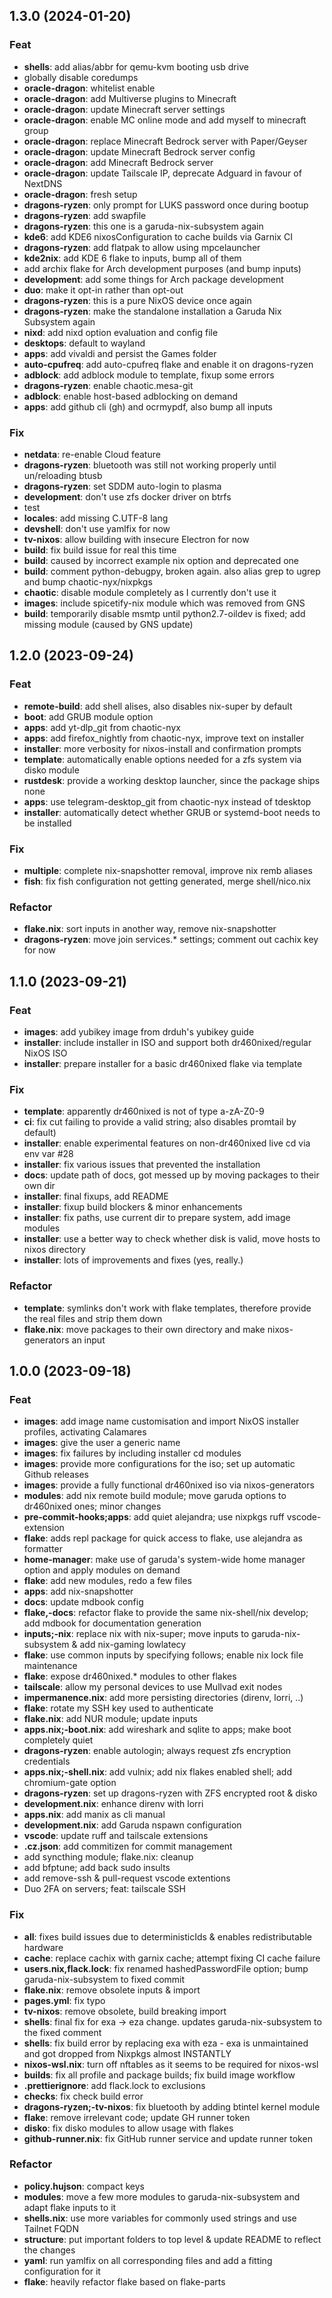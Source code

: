 ## 1.3.0 (2024-01-20)

### Feat

- **shells**: add alias/abbr for qemu-kvm booting usb drive
- globally disable coredumps
- **oracle-dragon**: whitelist enable
- **oracle-dragon**: add Multiverse plugins to Minecraft
- **oracle-dragon**: update Minecraft server settings
- **oracle-dragon**: enable MC online mode and add myself to minecraft group
- **oracle-dragon**: replace Minecraft Bedrock server with Paper/Geyser
- **oracle-dragon**: update Minecraft Bedrock server config
- **oracle-dragon**: add Minecraft Bedrock server
- **oracle-dragon**: update Tailscale IP, deprecate Adguard in favour of NextDNS
- **oracle-dragon**: fresh setup
- **dragons-ryzen**: only prompt for LUKS password once during bootup
- **dragons-ryzen**: add swapfile
- **dragons-ryzen**: this one is a garuda-nix-subsystem again
- **kde6**: add KDE6 nixosConfiguration to cache builds via Garnix CI
- **dragons-ryzen**: add flatpak to allow using mpcelauncher
- **kde2nix**: add KDE 6 flake to inputs, bump all of them
- add archix flake for Arch development purposes (and bump inputs)
- **development**: add some things for Arch package development
- **duo**: make it opt-in rather than opt-out
- **dragons-ryzen**: this is a pure NixOS device once again
- **dragons-ryzen**: make the standalone installation a Garuda Nix Subsystem again
- **nixd**: add nixd option evaluation and config file
- **desktops**: default to wayland
- **apps**: add vivaldi and persist the Games folder
- **auto-cpufreq**: add auto-cpufreq flake and enable it on dragons-ryzen
- **adblock**: add adblock module to template, fixup some errors
- **dragons-ryzen**: enable chaotic.mesa-git
- **adblock**: enable host-based adblocking on demand
- **apps**: add github cli (gh) and ocrmypdf, also bump all inputs

### Fix

- **netdata**: re-enable Cloud feature
- **dragons-ryzen**: bluetooth was still not working properly until un/reloading btusb
- **dragons-ryzen**: set SDDM auto-login to plasma
- **development**: don't use zfs docker driver on btrfs
- test
- **locales**: add missing C.UTF-8 lang
- **devshell**: don't use yamlfix for now
- **tv-nixos**: allow building with insecure Electron for now
- **build**: fix build issue for real this time
- **build**: caused by incorrect example nix option and deprecated one
- **build**: comment python-debugpy, broken again. also alias grep to ugrep and bump chaotic-nyx/nixpkgs
- **chaotic**: disable module completely as I currently don't use it
- **images**: include spicetify-nix module which was removed from GNS
- **build**: temporarily disable msmtp until python2.7-oildev is fixed; add missing module (caused by GNS update)

## 1.2.0 (2023-09-24)

### Feat

- **remote-build**: add shell alises, also disables nix-super by default
- **boot**: add GRUB module option
- **apps**: add yt-dlp_git from chaotic-nyx
- **apps**: add firefox_nightly from chaotic-nyx, improve text on installer
- **installer**: more verbosity for nixos-install and confirmation prompts
- **template**: automatically enable options needed for a zfs system via disko module
- **rustdesk**: provide a working desktop launcher, since the package ships none
- **apps**: use telegram-desktop_git from chaotic-nyx instead of tdesktop
- **installer**: automatically detect whether GRUB or systemd-boot needs to be installed

### Fix

- **multiple**: complete nix-snapshotter removal, improve nix remb aliases
- **fish**: fix fish configuration not getting generated, merge shell/nico.nix

### Refactor

- **flake.nix**: sort inputs in another way, remove nix-snapshotter
- **dragons-ryzen**: move join services.* settings; comment out cachix key for now

## 1.1.0 (2023-09-21)

### Feat

- **images**: add yubikey image from drduh's yubikey guide
- **installer**: include installer in ISO and support both dr460nixed/regular NixOS ISO
- **installer**: prepare installer for a basic dr460nixed flake via template

### Fix

- **template**: apparently dr460nixed is not of type a-zA-Z0-9
- **ci**: fix cut failing to provide a valid string; also disables promtail by default)
- **installer**: enable experimental features on non-dr460nixed live cd via env var #28
- **installer**: fix various issues that prevented the installation
- **docs**: update path of docs, got messed up by moving packages to their own dir
- **installer**: final fixups, add README
- **installer**: fixup build blockers & minor enhancements
- **installer**: fix paths, use current dir to prepare system, add image modules
- **installer**: use a better way to check whether disk is valid, move hosts to nixos directory
- **installer**: lots of improvements and fixes (yes, really.)

### Refactor

- **template**: symlinks don't work with flake templates, therefore provide the real files and strip them down
- **flake.nix**: move packages to their own directory and make nixos-generators an input

## 1.0.0 (2023-09-18)

### Feat

- **images**: add image name customisation and import NixOS installer profiles, activating Calamares
- **images**: give the user a generic name
- **images**: fix failures by including installer cd modules
- **images**: provide more configurations for the iso; set up automatic Github releases
- **images**: provide a fully functional dr460nixed iso via nixos-generators
- **modules**: add nix remote build module; move garuda options to dr460nixed ones; minor changes
- **pre-commit-hooks;apps**: add quiet alejandra; use nixpkgs ruff vscode-extension
- **flake**: adds repl package for quick access to flake, use alejandra as formatter
- **home-manager**: make use of garuda's system-wide home manager option and apply modules on demand
- **flake**: add new modules, redo a few files
- **apps**: add nix-snapshotter
- **docs**: update mdbook config
- **flake,-docs**: refactor flake to provide the same nix-shell/nix develop; add mdbook for documentation generation
- **inputs;-nix**: replace nix with nix-super; move inputs to garuda-nix-subsystem & add nix-gaming lowlatecy
- **flake**: use common inputs by specifying follows; enable nix lock file maintenance
- **flake**: expose dr460nixed.* modules to other flakes
- **tailscale**: allow my personal devices to use Mullvad exit nodes
- **impermanence.nix**: add more persisting directories (direnv, lorri, ..)
- **flake**: rotate my SSH key used to authenticate
- **flake.nix**: add NUR module; update inputs
- **apps.nix;-boot.nix**: add wireshark and sqlite to apps; make boot completely quiet
- **dragons-ryzen**: enable autologin; always request zfs encryption credentials
- **apps.nix;-shell.nix**: add vulnix; add nix flakes enabled shell; add chromium-gate option
- **dragons-ryzen**: set up dragons-ryzen with ZFS encrypted root & disko
- **development.nix**: enhance direnv with lorri
- **apps.nix**: add manix as cli manual
- **development.nix**: add Garuda nspawn configuration
- **vscode**: update ruff and tailscale extensions
- **.cz.json**: add commitizen for commit management
- add syncthing module; flake.nix: cleanup
- add bfptune; add back sudo insults
- add remove-ssh & pull-request vscode extentions
- Duo 2FA on servers; feat: tailscale SSH

### Fix

- **all**: fixes build issues due to deterministicIds & enables redistributable hardware
- **cache**: replace cachix with garnix cache; attempt fixing CI cache failure
- **users.nix,flack.lock**: fix renamed hashedPasswordFile option; bump garuda-nix-subsystem to fixed commit
- **flake.nix**: remove obsolete inputs & import
- **pages.yml**: fix typo
- **tv-nixos**: remove obsolete, build breaking import
- **shells**: final fix for exa -> eza change. updates garuda-nix-subsystem to the fixed comment
- **shells**: fix build error by replacing exa with eza - exa is unmaintained and got dropped from Nixpkgs almost INSTANTLY
- **nixos-wsl.nix**: turn off nftables as it seems to be required for nixos-wsl
- **builds**: fix all profile and package builds; fix build image workflow
- **.prettierignore**: add flack.lock to exclusions
- **checks**: fix check build error
- **dragons-ryzen;-tv-nixos**: fix bluetooth by adding btintel kernel module
- **flake**: remove irrelevant code; update GH runner token
- **disko**: fix disko modules to allow usage with flakes
- **github-runner.nix**: fix GitHub runner service and update runner token

### Refactor

- **policy.hujson**: compact keys
- **modules**: move a few more modules to garuda-nix-subsystem and adapt flake inputs to it
- **shells.nix**: use more variables for commonly used strings and use Tailnet FQDN
- **structure**: put important folders to top level & update README to reflect the changes
- **yaml**: run yamlfix on all corresponding files and add a fitting configuration for it
- **flake**: heavily refactor flake based on flake-parts
